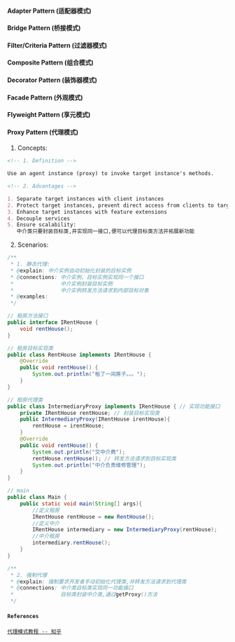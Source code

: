 #### Adapter Pattern (适配器模式)

#### Bridge Pattern (桥接模式)

#### Filter/Criteria Pattern (过滤器模式)

#### Composite Pattern (组合模式)

#### Decorator Pattern (装饰器模式)

#### Facade Pattern (外观模式)

#### Flyweight Pattern (享元模式)

#### Proxy Pattern (代理模式)

1. Concepts:

```markdown
<!-- 1. Definition -->

Use an agent instance (proxy) to invoke target instance's methods.
```

```markdown
<!-- 2. Advantages -->

1. Separate target instances with client instances
2. Protect target instances, prevent direct access from clients to targets
3. Enhance target instances with feature extensions
4. Decouple services
5. Ensure scalability:
   中介类只要封装目标类,并实现同一接口,便可以代理目标类方法并拓展新功能
```

2. Scenarios:

```java
/**
 * 1. 静态代理:
 * @explain: 中介实例自动初始化封装的目标实例
 * @connections: 中介实例、目标实例实现同一个接口
 *               中介实例封装目标实例
 *               中介实例转发方法请求到内部目标对象
 * @examples:
 */

// 租房方法接口
public interface IRentHouse {
    void rentHouse();
}

// 租房目标实现类
public class RentHouse implements IRentHouse {
    @Override
    public void rentHouse() {
        System.out.println("租了一间房子。。。");
    }
}

// 租房代理类
public class IntermediaryProxy implements IRentHouse { // 实现功能接口
    private IRentHouse rentHouse; // 封装目标实现类
    public IntermediaryProxy(IRentHouse irentHouse){
        rentHouse = irentHouse;
    }
    @Override
    public void rentHouse() {
        System.out.println("交中介费");
        rentHouse.rentHouse(); // 转发方法请求到目标实现类
        System.out.println("中介负责维修管理");
    }
}

// main
public class Main {
    public static void main(String[] args){
        //定义租房
        IRentHouse rentHouse = new RentHouse();
        //定义中介
        IRentHouse intermediary = new IntermediaryProxy(rentHouse);
        //中介租房
        intermediary.rentHouse();
    }
}
```

```java
/**
 * 2. 强制代理
 * @explain: 强制要求开发者手动初始化代理类,并转发方法请求到代理类
 * @connections: 中介类目标类实现同一功能接口
 *               目标类封装中介类,通过getProxy()方法
 */
```

#### `References`

[`代理模式教程 -- 知乎`](https://zhuanlan.zhihu.com/p/72644638)
